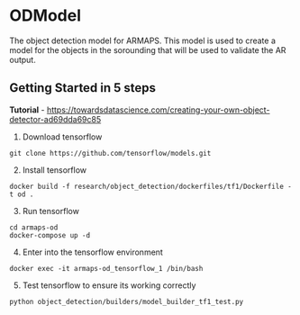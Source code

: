 # ODModel
The object detection model for ARMAPS. This model is used to create a model for the objects in the sorounding that will be used to validate the AR output. 


## Getting Started in 5 steps

**Tutorial** -  https://towardsdatascience.com/creating-your-own-object-detector-ad69dda69c85

1. Download tensorflow 
```
git clone https://github.com/tensorflow/models.git
```

2. Install tensorflow
```
docker build -f research/object_detection/dockerfiles/tf1/Dockerfile -t od .
```
3. Run tensorflow
```
cd armaps-od
docker-compose up -d
```
4. Enter into the tensorflow environment
```
docker exec -it armaps-od_tensorflow_1 /bin/bash
```
5. Test tensorflow to ensure its working correctly
```
python object_detection/builders/model_builder_tf1_test.py
```
